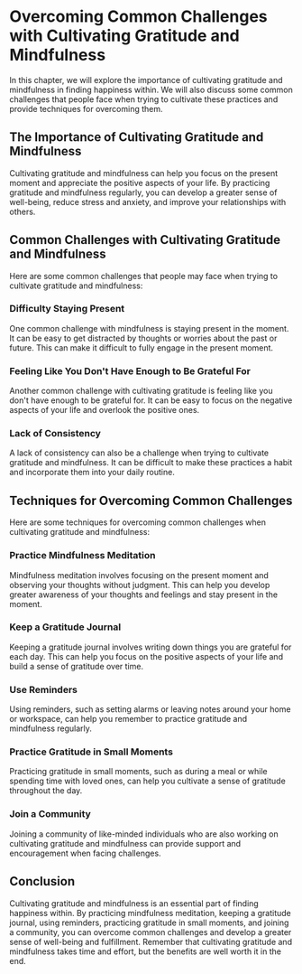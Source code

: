 Overcoming Common Challenges with Cultivating Gratitude and Mindfulness
=========================================================================================================================

In this chapter, we will explore the importance of cultivating gratitude and mindfulness in finding happiness within. We will also discuss some common challenges that people face when trying to cultivate these practices and provide techniques for overcoming them.

The Importance of Cultivating Gratitude and Mindfulness
-------------------------------------------------------

Cultivating gratitude and mindfulness can help you focus on the present moment and appreciate the positive aspects of your life. By practicing gratitude and mindfulness regularly, you can develop a greater sense of well-being, reduce stress and anxiety, and improve your relationships with others.

Common Challenges with Cultivating Gratitude and Mindfulness
------------------------------------------------------------

Here are some common challenges that people may face when trying to cultivate gratitude and mindfulness:

### Difficulty Staying Present

One common challenge with mindfulness is staying present in the moment. It can be easy to get distracted by thoughts or worries about the past or future. This can make it difficult to fully engage in the present moment.

### Feeling Like You Don't Have Enough to Be Grateful For

Another common challenge with cultivating gratitude is feeling like you don't have enough to be grateful for. It can be easy to focus on the negative aspects of your life and overlook the positive ones.

### Lack of Consistency

A lack of consistency can also be a challenge when trying to cultivate gratitude and mindfulness. It can be difficult to make these practices a habit and incorporate them into your daily routine.

Techniques for Overcoming Common Challenges
-------------------------------------------

Here are some techniques for overcoming common challenges when cultivating gratitude and mindfulness:

### Practice Mindfulness Meditation

Mindfulness meditation involves focusing on the present moment and observing your thoughts without judgment. This can help you develop greater awareness of your thoughts and feelings and stay present in the moment.

### Keep a Gratitude Journal

Keeping a gratitude journal involves writing down things you are grateful for each day. This can help you focus on the positive aspects of your life and build a sense of gratitude over time.

### Use Reminders

Using reminders, such as setting alarms or leaving notes around your home or workspace, can help you remember to practice gratitude and mindfulness regularly.

### Practice Gratitude in Small Moments

Practicing gratitude in small moments, such as during a meal or while spending time with loved ones, can help you cultivate a sense of gratitude throughout the day.

### Join a Community

Joining a community of like-minded individuals who are also working on cultivating gratitude and mindfulness can provide support and encouragement when facing challenges.

Conclusion
----------

Cultivating gratitude and mindfulness is an essential part of finding happiness within. By practicing mindfulness meditation, keeping a gratitude journal, using reminders, practicing gratitude in small moments, and joining a community, you can overcome common challenges and develop a greater sense of well-being and fulfillment. Remember that cultivating gratitude and mindfulness takes time and effort, but the benefits are well worth it in the end.
